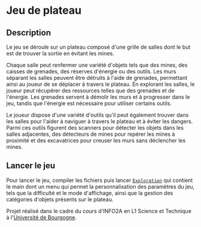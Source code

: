 # Jeu de plateau

## Description

Le jeu se déroule sur un plateau composé d'une grille de salles dont le but est de trouver la sortie en évitant les mines. 

Chaque salle peut renfermer une variété d'objets tels que des mines, des caisses de grenades, des réserves d'énergie ou des outils. Les murs séparant les salles peuvent être détruits à l'aide de grenades, permettant ainsi au joueur de se déplacer à travers le plateau.  En explorant les salles, le joueur peut récupérer des ressources telles que des grenades et de l'énergie. Les grenades servent à démolir les murs et à progresser dans le jeu, tandis que l'énergie est nécessaire pour utiliser certains outils. 

Le joueur dispose d'une variété d'outils qu'il peut également trouver dans les salles pour l'aider à naviguer à travers le plateau et à éviter les dangers. Parmi ces outils figurent des scanners pour détecter les objets dans les salles adjacentes, des détecteurs de mines pour repérer les mines à proximité et des excavatrices pour creuser les murs sans déclencher les mines. 

## Lancer le jeu

Pour lancer le jeu, compiler les fichiers puis lancer [`Exploration`](exploration/Exploration.java) qui contient le main dont un menu qui permet la personnalisation des paramètres du jeu, tels que la difficulté et le mode d'affichage, ainsi que la gestion des catégories d'objets présents sur le plateau.

Projet réalisé dans le cadre du cours d'INFO2A en L1 Science et Technique à  l'[Université de Bourgogne](https://www.ube.fr/).